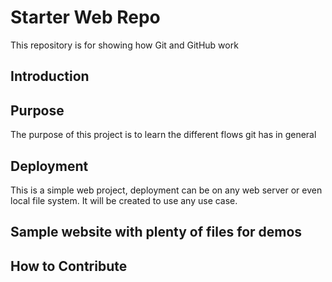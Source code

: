# Starter Web Repo

This repository is for showing how Git and GitHub work

## Introduction

## Purpose

The purpose of this project is to learn the different flows git has in general

## Deployment

This is a simple web project, deployment can be on any web server or even local file system.
It will be created to use any use case.

## Sample website with plenty of files for demos

## How to Contribute
